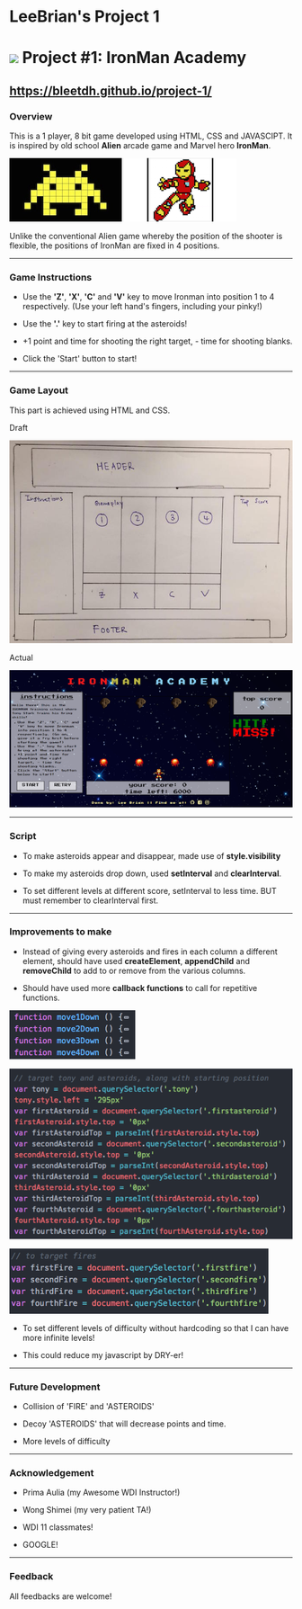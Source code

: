 # LeeBrian's Project 1
<!---
Read Me Contents
-->

# ![](https://ga-dash.s3.amazonaws.com/production/assets/logo-9f88ae6c9c3871690e33280fcf557f33.png) Project #1: IronMan Academy

https://bleetdh.github.io/project-1/
---

### Overview

This is a 1 player, 8 bit game developed using HTML, CSS and JAVASCIPT. It is inspired by old school **Alien** arcade game and Marvel hero **IronMan**.

![](images/alien-readme.jpeg) ![](images/ironman-readme.png)

Unlike the conventional Alien game whereby the position of the shooter is flexible, the positions of IronMan are fixed in 4 positions.

---

### Game Instructions ###
* Use the **'Z'**, **'X'**, **'C'** and **'V'** key to move Ironman into position 1 to 4 respectively. (Use your left hand's fingers, including your pinky!)

* Use the **'.'** key to start firing at the asteroids!

* +1 point and time for shooting the right target, - time for shooting blanks.

* Click the 'Start' button to start!

---

### Game Layout ###
This part is achieved using HTML and CSS.

Draft

![](images/layout-draft-readme.jpg)

Actual

![](images/layout-final-readme.png)

---
### Script ###

* To make asteroids appear and disappear, made use of **style.visibility**

* To make my asteroids drop down, used **setInterval** and **clearInterval**.

* To set different levels at different score, setInterval to less time. BUT must remember to clearInterval first.

---

### Improvements to make ###

* Instead of giving every asteroids and fires in each column a different element, should have used **createElement**, **appendChild** and **removeChild** to add to or remove from the various columns.

* Should have used more **callback functions** to call for repetitive functions.

![](images/badexample1-readme.png)

![](images/badexample2-readme.png)

![](images/badexample3-readme.png)


* To set different levels of difficulty without hardcoding so that I can have more infinite levels!

* This could reduce my javascript by DRY-er!

---

### Future Development ###
* Collision of 'FIRE' and 'ASTEROIDS'

* Decoy 'ASTEROIDS' that will decrease points and time.

* More levels of difficulty

---

### Acknowledgement ###
* Prima Aulia (my Awesome WDI Instructor!)

* Wong Shimei (my very patient TA!)

* WDI 11 classmates!

* GOOGLE!

---

### Feedback ###
All feedbacks are welcome!
